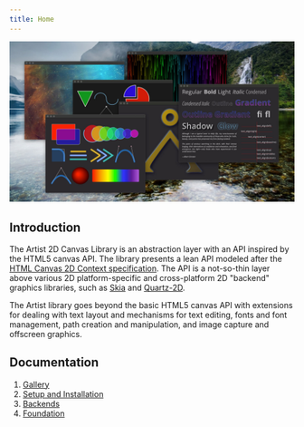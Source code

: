 ```yaml
---
title: Home
---
```

<a href="/assets/img/artist/sampler.png" data-toggle="lightbox">
  <img src="/assets/img/artist/sampler.jpg" class="center">
</a>

## Introduction

The Artist 2D Canvas Library is an abstraction layer with an API inspired by
the HTML5 canvas API. The library presents a lean API modeled after the [HTML
Canvas 2D Context specification]. The API is a not-so-thin layer above various
2D platform-specific and cross-platform 2D "backend" graphics libraries,
such as [Skia] and [Quartz-2D].

The Artist library goes beyond the basic HTML5 canvas API with extensions for
dealing with text layout and mechanisms for text editing, fonts and font
management, path creation and manipulation, and image capture and offscreen
graphics.

## Documentation

1. [Gallery](gallery)
2. [Setup and Installation](setup)
3. [Backends](backends)
3. [Foundation](foundation)

[HTML Canvas 2D Context specification]: https://www.w3.org/TR/2dcontext/
[Quartz-2D]:        https://apple.co/2SljYHw
[Skia]:             https://skia.org/
